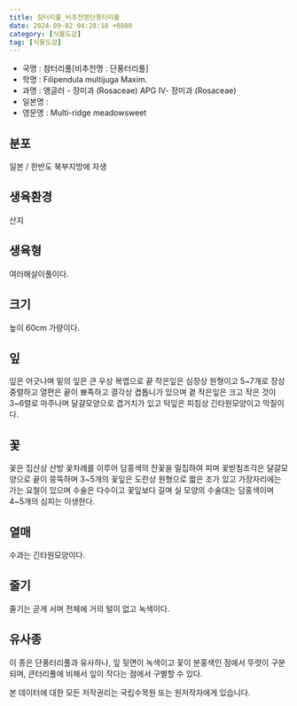 ```yaml
---
title: 참터리풀_비추천명단풍터리풀
date: 2024-09-02 04:28:18 +0800
category: [식물도감]
tag: [식물도감]
---
```




- 국명 : 참터리풀[비추천명 : 단풍터리풀]
- 학명 : Filipendula multijuga Maxim.
- 과명 : 앵글러 - 장미과 (Rosaceae) APG Ⅳ- 장미과 (Rosaceae)
- 일본명 : 
- 영문명 : Multi-ridge meadowsweet


## 분포
일본 / 한반도 북부지방에 자생
## 생육환경
산지
## 생육형
여러해살이풀이다.
## 크기
높이 60cm 가량이다.
## 잎
잎은 어긋나며 밑의 잎은 큰 우상 복엽으로 끝 작은잎은 심장상 원형이고 5~7개로 장상 중렬하고 열편은 끝이 뾰족하고 결각상 겹톱니가 있으며 곁 작은잎은 크고 작은 것이 3~6렬로 마주나며 달걀모양으로 겹거치가 있고 턱잎은 피침상 긴타원모양이고 막질이다.
## 꽃
꽃은 집산상 산방 꽃차례를 이루어 담홍색의 잔꽃을 밀집하여 피며 꽃받침조각은 달걀모양으로 끝이 뭉뚝하며 3~5개의 꽃잎은 도란상 원형으로 짧은 조가 있고 가장자리에는 가는 요철이 있으며 수술은 다수이고 꽃잎보다 길며 실 모양의 수술대는 담홍색이며 4~5개의 심피는 이생한다.
## 열매
수과는 긴타원모양이다.
## 줄기
줄기는 곧게 서며 전체에 거의 털이 없고 녹색이다.  
## 유사종
이 종은 단풍터리풀과 유사하나, 잎 뒷면이 녹색이고 꽃이 분홍색인 점에서 뚜렷이 구분되며, 큰터리풀에 비해서 잎이 작다는 점에서 구별할 수 있다.






본 데이터에 대한 모든 저작권리는 국립수목원 또는 원저작자에게 있습니다.
